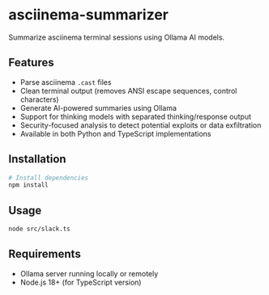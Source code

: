 # asciinema-summarizer

Summarize asciinema terminal sessions using Ollama AI models.

## Features

- Parse asciinema `.cast` files
- Clean terminal output (removes ANSI escape sequences, control characters)
- Generate AI-powered summaries using Ollama
- Support for thinking models with separated thinking/response output
- Security-focused analysis to detect potential exploits or data exfiltration
- Available in both Python and TypeScript implementations

## Installation

```bash
# Install dependencies
npm install

```

## Usage

```bash
node src/slack.ts
```

## Requirements

- Ollama server running locally or remotely
- Node.js 18+ (for TypeScript version)
